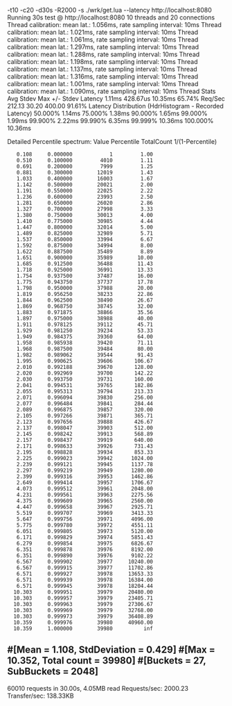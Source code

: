 -t10 -c20 -d30s -R2000 -s ./wrk/get.lua --latency http://localhost:8080
Running 30s test @ http://localhost:8080
  10 threads and 20 connections
  Thread calibration: mean lat.: 1.056ms, rate sampling interval: 10ms
  Thread calibration: mean lat.: 1.021ms, rate sampling interval: 10ms
  Thread calibration: mean lat.: 1.061ms, rate sampling interval: 10ms
  Thread calibration: mean lat.: 1.297ms, rate sampling interval: 10ms
  Thread calibration: mean lat.: 1.288ms, rate sampling interval: 10ms
  Thread calibration: mean lat.: 1.198ms, rate sampling interval: 10ms
  Thread calibration: mean lat.: 1.137ms, rate sampling interval: 10ms
  Thread calibration: mean lat.: 1.316ms, rate sampling interval: 10ms
  Thread calibration: mean lat.: 1.001ms, rate sampling interval: 10ms
  Thread calibration: mean lat.: 1.090ms, rate sampling interval: 10ms
  Thread Stats   Avg      Stdev     Max   +/- Stdev
    Latency     1.11ms  428.67us  10.35ms   65.74%
    Req/Sec   212.13     30.20   400.00     91.61%
  Latency Distribution (HdrHistogram - Recorded Latency)
 50.000%    1.14ms
 75.000%    1.38ms
 90.000%    1.65ms
 99.000%    1.99ms
 99.900%    2.22ms
 99.990%    6.35ms
 99.999%   10.36ms
100.000%   10.36ms

  Detailed Percentile spectrum:
       Value   Percentile   TotalCount 1/(1-Percentile)

       0.108     0.000000            1         1.00
       0.510     0.100000         4010         1.11
       0.691     0.200000         7999         1.25
       0.881     0.300000        12019         1.43
       1.033     0.400000        16003         1.67
       1.142     0.500000        20021         2.00
       1.191     0.550000        22025         2.22
       1.236     0.600000        23993         2.50
       1.281     0.650000        26020         2.86
       1.327     0.700000        27998         3.33
       1.380     0.750000        30013         4.00
       1.410     0.775000        30985         4.44
       1.447     0.800000        32014         5.00
       1.489     0.825000        32989         5.71
       1.537     0.850000        33994         6.67
       1.592     0.875000        34994         8.00
       1.622     0.887500        35489         8.89
       1.651     0.900000        35989        10.00
       1.685     0.912500        36488        11.43
       1.718     0.925000        36991        13.33
       1.754     0.937500        37487        16.00
       1.775     0.943750        37737        17.78
       1.798     0.950000        37988        20.00
       1.819     0.956250        38233        22.86
       1.844     0.962500        38490        26.67
       1.869     0.968750        38745        32.00
       1.883     0.971875        38866        35.56
       1.897     0.975000        38988        40.00
       1.911     0.978125        39112        45.71
       1.929     0.981250        39234        53.33
       1.949     0.984375        39360        64.00
       1.958     0.985938        39420        71.11
       1.968     0.987500        39484        80.00
       1.982     0.989062        39544        91.43
       1.995     0.990625        39606       106.67
       2.010     0.992188        39670       128.00
       2.020     0.992969        39700       142.22
       2.030     0.993750        39731       160.00
       2.041     0.994531        39765       182.86
       2.055     0.995313        39794       213.33
       2.071     0.996094        39830       256.00
       2.077     0.996484        39841       284.44
       2.089     0.996875        39857       320.00
       2.105     0.997266        39871       365.71
       2.123     0.997656        39888       426.67
       2.137     0.998047        39903       512.00
       2.145     0.998242        39913       568.89
       2.157     0.998437        39919       640.00
       2.171     0.998633        39926       731.43
       2.195     0.998828        39934       853.33
       2.225     0.999023        39942      1024.00
       2.239     0.999121        39945      1137.78
       2.297     0.999219        39949      1280.00
       2.399     0.999316        39953      1462.86
       2.649     0.999414        39957      1706.67
       4.073     0.999512        39961      2048.00
       4.231     0.999561        39963      2275.56
       4.375     0.999609        39965      2560.00
       4.447     0.999658        39967      2925.71
       5.519     0.999707        39969      3413.33
       5.647     0.999756        39971      4096.00
       5.775     0.999780        39972      4551.11
       6.051     0.999805        39973      5120.00
       6.171     0.999829        39974      5851.43
       6.279     0.999854        39975      6826.67
       6.351     0.999878        39976      8192.00
       6.351     0.999890        39976      9102.22
       6.567     0.999902        39977     10240.00
       6.567     0.999915        39977     11702.86
       6.571     0.999927        39978     13653.33
       6.571     0.999939        39978     16384.00
       6.571     0.999945        39978     18204.44
      10.303     0.999951        39979     20480.00
      10.303     0.999957        39979     23405.71
      10.303     0.999963        39979     27306.67
      10.303     0.999969        39979     32768.00
      10.303     0.999973        39979     36408.89
      10.359     0.999976        39980     40960.00
      10.359     1.000000        39980          inf
#[Mean    =        1.108, StdDeviation   =        0.429]
#[Max     =       10.352, Total count    =        39980]
#[Buckets =           27, SubBuckets     =         2048]
----------------------------------------------------------
  60010 requests in 30.00s, 4.05MB read
Requests/sec:   2000.23
Transfer/sec:    138.33KB

